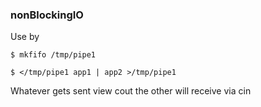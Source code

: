 ### nonBlockingIO

Use by 

`$ mkfifo /tmp/pipe1` 

`$ </tmp/pipe1 app1 | app2 >/tmp/pipe1`


Whatever gets sent view cout the other will receive via cin
